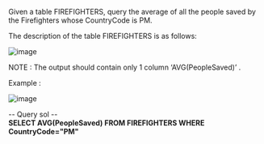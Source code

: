 Given a table FIREFIGHTERS, query the average of all the people saved by the Firefighters whose CountryCode is PM.

The description of the table FIREFIGHTERS is as follows:

![image](https://user-images.githubusercontent.com/92727668/181507118-331bae85-6660-474a-98f2-47c2da6f85d8.png)

NOTE : The output should contain only 1 column ‘AVG(PeopleSaved)’ .

Example : 

![image](https://user-images.githubusercontent.com/92727668/181507150-ae139bbf-5a98-4aa8-bf56-ae5e895db34f.png)

-- Query sol -- <br />
**SELECT AVG(PeopleSaved) FROM FIREFIGHTERS WHERE CountryCode="PM"**
